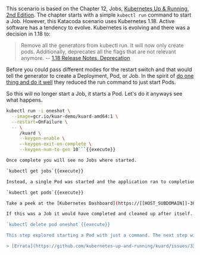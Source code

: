This scenario is based on the Chapter 12, Jobs, [Kubernetes Up & Running, 2nd Edition](https://learning.oreilly.com/library/view/kubernetes-up-and/9781492046523/). The chapter starts with a simple `kubectl run` command to start a Job. However, this Katacoda scenario uses Kubernetes 1.18. Active software has a tendency to evolve. Kubernetes is evolving and there was a decision in 1.18 to:

> Remove all the generators from kubectl run. It will now only create pods. Additionally, deprecates all the flags that are not relevant anymore. -- [1.18 Release Notes, Deprecation](https://kubernetes.io/docs/setup/release/notes/#deprecation-4)

Before you could pass different modes for the restart switch and that would tell the generator to create a Deployment, Pod, or Job. In the spirit of [do one thing and do it well](https://en.wikipedia.org/wiki/Unix_philosophy) they reduced the run command to just start Pods.

So this will no longer start a Job, it starts a Pod. Let's do it anyways see what happens.

```bash
kubectl run -i oneshot \
  --image=gcr.io/kuar-demo/kuard-amd64:1 \
  --restart=OnFailure \
  -- \
     /kuard \
     --keygen-enable \
     --keygen-exit-on-complete \
     --keygen-num-to-gen 10```{{execute}}

Once complete you will see no Jobs where started.

`kubectl get jobs`{{execute}}

Instead, a single Pod was started and the application ran to completion performing its generation of ten keys.

`kubectl get pods`{{execute}}

Take a peek at the [Kubernetes Dashboard](https://[[HOST_SUBDOMAIN]]-30000-[[KATACODA_HOST]].environments.katacoda.com/) (tab above the command line) and see how the Job is created as a resource. In the dashboard, explore the details and logs of the Job and Pod that just ran. To obtain the login token run `token.sh`{{execute}} and copy/paste the green token.

If this was a Job it would have completed and cleaned up after itself. Since it's just a Pod, you now have garbage to clean up.

`kubectl delete pod oneshot`{{execute}}

This step explored starting a Pod with just a command. The next step will run the same as a job, but from a resource defined in a YAML.

> [Errata](https://github.com/kubernetes-up-and-running/kuard/issues/33): The above `kubectl run` command also differs from the book as an extra parameter needs to be passed to the container. The extra parameter on the 5th line, `/kuard` was added.
